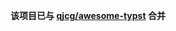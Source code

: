 <p align=center>
  <b>该项目已与 <a href="https://github.com/qjcg/awesome-typst/blob/main/README_ZH.md">qjcg/awesome-typst</a> 合并</b>
</p>

